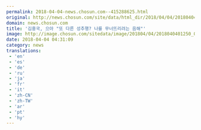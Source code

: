 ```yaml
---
permalink: 2018-04-04-news.chosun.com--415288625.html
original: http://news.chosun.com/site/data/html_dir/2018/04/04/2018040401307.html
domain: news.chosun.com
title: '김흥국, 으아 "또 다른 성추행? 나를 무너뜨리려는 음해"'
image: http://image.chosun.com/sitedata/image/201804/04/2018040401250_0.jpg
date: 2018-04-04 04:31:09
category: news
translations: 
 - 'en'
 - 'es'
 - 'de'
 - 'ru'
 - 'ja'
 - 'fr'
 - 'it'
 - 'zh-CN'
 - 'zh-TW'
 - 'ar'
 - 'pt'
 - 'hy'
---
```


